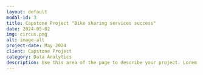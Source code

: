 ```yaml
---
layout: default
modal-id: 3
title: Capstone Project "Bike sharing services success"
date: 2024-05-02
img: circus.png
alt: image-alt
project-date: May 2024
client: Capstone Project
category: Data Analytics
description: Use this area of the page to describe your project. Lorem ipsum dolor sit amet, consectetur adipisicing elit. Mollitia neque assumenda ipsam nihil, molestias magnam, recusandae quos quis inventore quisquam velit asperiores, vitae? Reprehenderit soluta, eos quod consequuntur itaque. Nam.
---
```

